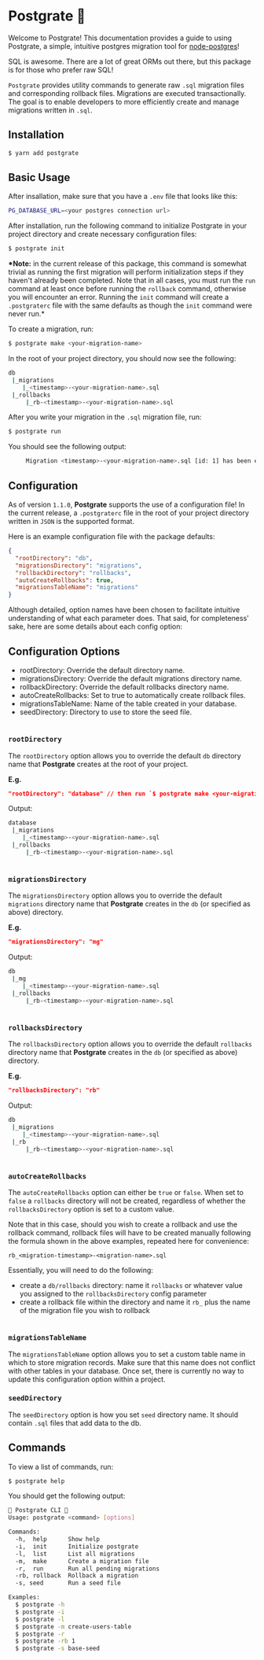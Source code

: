 # Postgrate 🐘

Welcome to Postgrate! This documentation provides a guide to using Postgrate, a
simple, intuitive postgres migration tool for
[node-postgres](https://node-postgres.com/)!

SQL is awesome. There are a lot of great ORMs out there, but this package is for
those who prefer raw SQL!

`Postgrate` provides utility commands to generate raw `.sql` migration files and
corresponding rollback files. Migrations are executed transactionally. The goal
is to enable developers to more efficiently create and manage migrations written
in `.sql`.

## Installation

```bash
$ yarn add postgrate
```

## Basic Usage

After insallation, make sure that you have a `.env` file that looks like this:

```Bash
PG_DATABASE_URL=<your postgres connection url>
```

After installation, run the following command to initialize Postgrate in your
project directory and create necessary configuration files:

```bash
$ postgrate init
```

**\*Note:** in the current release of this package, this command is somewhat
trivial as running the first migration will perform initialization steps if they
haven't already been completed. Note that in all cases, you must run the `run`
command at least once before running the `rollback` command, otherwise you will
encounter an error. Running the `init` command will create a `.postgraterc` file
with the same defaults as though the `init` command were never run.\*

To create a migration, run:

```bash
$ postgrate make <your-migration-name>
```

In the root of your project directory, you should now see the following:

```bash
db
 |_migrations
    |_<timestamp>-<your-migration-name>.sql
 |_rollbacks
     |_rb-<timestamp>-<your-migration-name>.sql
```

After you write your migration in the `.sql` migration file, run:

```bash
$ postgrate run
```

You should see the following output:

```bash
     Migration <timestamp>-<your-migration-name>.sql [id: 1] has been executed 🚀
```

## Configuration

As of version `1.1.0`, **Postgrate** supports the use of a configuration file!
In the current release, a `.postgraterc` file in the root of your project
directory written in `JSON` is the supported format.

Here is an example configuration file with the package defaults:

```json
{
  "rootDirectory": "db",
  "migrationsDirectory": "migrations",
  "rollbackDirectory": "rollbacks",
  "autoCreateRollbacks": true,
  "migrationsTableName": "migrations"
}
```

Although detailed, option names have been chosen to facilitate intuitive
understanding of what each parameter does. That said, for completeness' sake,
here are some details about each config option:

## Configuration Options

- rootDirectory: Override the default directory name.
- migrationsDirectory: Override the default migrations directory name.
- rollbackDirectory: Override the default rollbacks directory name.
- autoCreateRollbacks: Set to true to automatically create rollback files.
- migrationsTableName: Name of the table created in your database.
- seedDirectory: Directory to use to store the seed file.

#

### `rootDirectory`

The `rootDirectory` option allows you to override the default `db` directory
name that **Postgrate** creates at the root of your project.

**E.g.**

```json
"rootDirectory": "database" // then run `$ postgrate make <your-migration-name>`
```

Output:

```bash
database
 |_migrations
    |_<timestamp>-<your-migration-name>.sql
 |_rollbacks
     |_rb-<timestamp>-<your-migration-name>.sql
```

#

### `migrationsDirectory`

The `migrationsDirectory` option allows you to override the default `migrations`
directory name that **Postgrate** creates in the `db` (or specified as above)
directory.

**E.g.**

```json
"migrationsDirectory": "mg"
```

Output:

```bash
db
 |_mg
    |_<timestamp>-<your-migration-name>.sql
 |_rollbacks
     |_rb-<timestamp>-<your-migration-name>.sql
```

#

### `rollbacksDirectory`

The `rollbacksDirectory` option allows you to override the default `rollbacks`
directory name that **Postgrate** creates in the `db` (or specified as above)
directory.

**E.g.**

```json
"rollbacksDirectory": "rb"
```

Output:

```bash
db
 |_migrations
    |_<timestamp>-<your-migration-name>.sql
 |_rb
     |_rb-<timestamp>-<your-migration-name>.sql
```

#

### `autoCreateRollbacks`

The `autoCreateRollbacks` option can either be `true` or `false`. When set to
`false` a `rollbacks` directory will not be created, regardless of whether the
`rollbacksDirectory` option is set to a custom value.

Note that in this case, should you wish to create a rollback and use the
rollback command, rollback files will have to be created manually following the
formula shown in the above examples, repeated here for convenience:

```
rb_<migration-timestamp>-<migration-name>.sql
```

Essentially, you will need to do the following:

- create a `db/rollbacks` directory: name it `rollbacks` or whatever value you
  assigned to the `rollbacksDirectory` config parameter
- create a rollback file within the directory and name it `rb_` plus the name of
  the migration file you wish to rollback

#

### `migrationsTableName`

The `migrationsTableName` option allows you to set a custom table name in which
to store migration records. Make sure that this name does not conflict with
other tables in your database. Once set, there is currently no way to update
this configuration option within a project.

### `seedDirectory`

The `seedDirectory` option is how you set `seed` directory name. It should
contain `.sql` files that add data to the db.

## Commands

To view a list of commands, run:

```bash
$ postgrate help
```

You should get the following output:

```bash
📖 Postgrate CLI 📖
Usage: postgrate <command> [options]

Commands:
  -h,  help      Show help
  -i,  init      Initialize postgrate
  -l,  list      List all migrations
  -m,  make      Create a migration file
  -r,  run       Run all pending migrations
  -rb, rollback  Rollback a migration
  -s, seed       Run a seed file

Examples:
  $ postgrate -h
  $ postgrate -i
  $ postgrate -l
  $ postgrate -m create-users-table
  $ postgrate -r
  $ postgrate -rb 1
  $ postgrate -s base-seed
```
